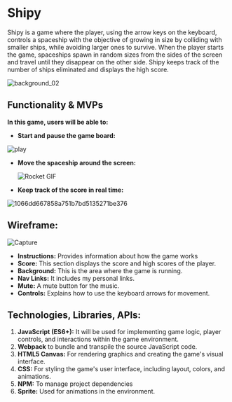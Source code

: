 Shipy
=========
Shipy is a game where the player, using the arrow keys on the keyboard, controls a spaceship with the objective of growing in size by colliding with smaller ships, while avoiding larger ones to survive. When the player starts the game, spaceships spawn in random sizes from the sides of the screen and travel until they disappear on the other side. Shipy keeps track of the number of ships eliminated and displays the high score.

![background_02](https://github.com/Rafa-Camp04/Shipy/assets/161013936/daecc79f-b4a1-400e-9da4-5f03b91846e4)

Functionality & MVPs
----------------------
__In this game, users will be able to:__

* __Start and pause the game board:__

![play](https://github.com/Rafa-Camp04/Shipy/assets/161013936/9a435138-6369-414a-9382-e9fca7865146)


* __Move the spaceship around the screen:__

  ![Rocket  GIF](https://github.com/Rafa-Camp04/Shipy/assets/161013936/3bcebcd2-7e3f-40bb-b12e-db71fa830b48)
  
* __Keep track of the score in real time:__

![1066dd667858a751b7bd5135271be376](https://github.com/Rafa-Camp04/Shipy/assets/161013936/1615b464-b3da-4534-811c-6afcb9e27ad9)

Wireframe:
----------
![Capture](https://github.com/Rafa-Camp04/Shipy/assets/161013936/95f55443-67b7-423b-830f-2413227280d3)

* __Instructions:__ Provides information about how the game works
* __Score:__ This section displays the score and high scores of the player.
* __Background:__ This is the area where the game is running.
* __Nav Links:__ It includes my personal links.
* __Mute:__ A mute button for the music.
* __Controls:__ Explains how to use the keyboard arrows for movement.

Technologies, Libraries, APIs:
---------------------------------
1. __JavaScript (ES6+):__ It will be used for implementing game logic, player controls, and interactions within the game environment.
2. __Webpack__ to bundle and transpile the source JavaScript code.
3. __HTML5 Canvas:__ For rendering graphics and creating the game's visual interface.
4. __CSS:__ For styling the game's user interface, including layout, colors, and animations.
5. __NPM:__ To manage project dependencies
6. __Sprite:__ Used for animations in the environment.
